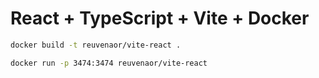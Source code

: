 # React + TypeScript + Vite + Docker

```bash
docker build -t reuvenaor/vite-react .
```

```bash
docker run -p 3474:3474 reuvenaor/vite-react
```
